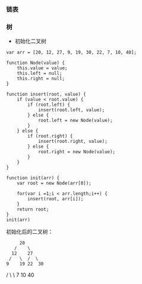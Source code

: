 ### 链表

### 树

- 初始化二叉树

```
var arr = [20, 12, 27, 9, 19, 30, 22, 7, 10, 40];

function Node(value) {
	this.value = value;
	this.left = null;
	this.right = null;
}

function insert(root, value) {
	if (value < root.value) {
		if (root.left) {
			insert(root.left, value);
		} else {
			root.left = new Node(value);
		}
	} else {
		if (root.right) {
			insert(root.right, value);
		} else {
			root.right = new Node(value);
		}
	}
}
 
function init(arr) {
	var root = new Node(arr[0]);
	
	for(var i =1;i < arr.length;i++) {
		insert(root, arr[i]);
	}
	return root;
}
init(arr)

```
初始化后的二叉树：

         20
       /    \
      12    27
     /   \  /  \
    9    19 22  30
  /  \            \ 
 7   10            40
